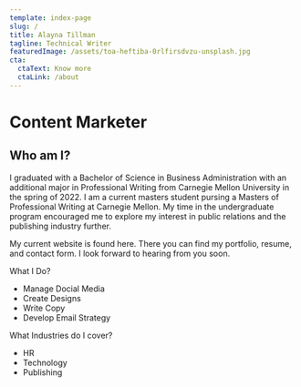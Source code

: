 ```yaml
---
template: index-page
slug: /
title: Alayna Tillman
tagline: Technical Writer
featuredImage: /assets/toa-heftiba-0rlfirsdvzu-unsplash.jpg
cta:
  ctaText: Know more
  ctaLink: /about
---
```


# Content Marketer

## Who am I?

I graduated with a Bachelor of Science in Business Administration with an additional major in Professional Writing from Carnegie Mellon University in the spring of 2022. I am a current masters student pursing a Masters of Professional Writing at Carnegie Mellon. My time in the undergraduate program encouraged me to explore my interest in public relations and the publishing industry further.

My current website is found here. There you can find my portfolio, resume, and contact form. I look forward to hearing from you soon.

What I Do?

- Manage Docial Media
- Create Designs
- Write Copy
- Develop Email Strategy
    
What Industries do I cover?

- HR
- Technology
- Publishing
